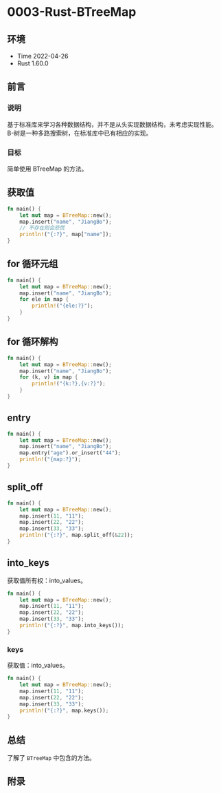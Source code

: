 # 0003-Rust-BTreeMap

## 环境

- Time 2022-04-26
- Rust 1.60.0

## 前言

### 说明

基于标准库来学习各种数据结构，并不是从头实现数据结构，未考虑实现性能。
B-树是一种多路搜索树，在标准库中已有相应的实现。

### 目标

简单使用 BTreeMap 的方法。

## 获取值

```rust
fn main() {
    let mut map = BTreeMap::new();
    map.insert("name", "JiangBo");
    // 不存在则会恐慌
    println!("{:?}", map["name"]);
}
```

## for 循环元组

```rust
fn main() {
    let mut map = BTreeMap::new();
    map.insert("name", "JiangBo");
    for ele in map {
        println!("{ele:?}");
    }
}
```

## for 循环解构

```rust
fn main() {
    let mut map = BTreeMap::new();
    map.insert("name", "JiangBo");
    for (k, v) in map {
        println!("{k:?},{v:?}");
    }
}
```

## entry

```rust
fn main() {
    let mut map = BTreeMap::new();
    map.insert("name", "JiangBo");
    map.entry("age").or_insert("44");
    println!("{map:?}");
}
```

## split_off

```rust
fn main() {
    let mut map = BTreeMap::new();
    map.insert(11, "11");
    map.insert(22, "22");
    map.insert(33, "33");
    println!("{:?}", map.split_off(&22));
}
```

## into_keys

获取值所有权：into_values。

```rust
fn main() {
    let mut map = BTreeMap::new();
    map.insert(11, "11");
    map.insert(22, "22");
    map.insert(33, "33");
    println!("{:?}", map.into_keys());
}
```

### keys

获取值：into_values。

```rust
fn main() {
    let mut map = BTreeMap::new();
    map.insert(11, "11");
    map.insert(22, "22");
    map.insert(33, "33");
    println!("{:?}", map.keys());
}
```

## 总结

了解了 `BTreeMap` 中包含的方法。

## 附录
